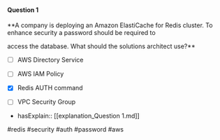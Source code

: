 #### Question  1


**A company is deploying an Amazon ElastiCache for Redis cluster. To enhance security a password should be required to

access the database. What should the solutions architect use?**


- [ ] AWS Directory Service


- [ ] AWS IAM Policy


- [x] Redis AUTH command


- [ ] VPC Security Group



- hasExplain:: [[explanation_Question  1.md]]

#redis #security #auth #password #aws 